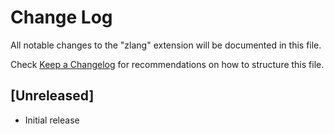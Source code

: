 # Change Log

All notable changes to the "zlang" extension will be documented in this file.

Check [Keep a Changelog](http://keepachangelog.com/) for recommendations on how to structure this file.

## [Unreleased]

- Initial release